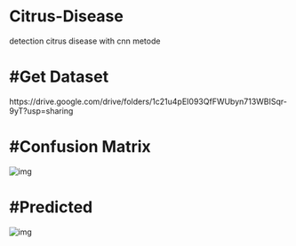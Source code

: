 # Citrus-Disease
detection citrus disease with cnn metode

<h1>#Get Dataset</h1>
https://drive.google.com/drive/folders/1c21u4pEI093QfFWUbyn713WBISqr-9yT?usp=sharing

<h1>#Confusion Matrix</h1>

![img](https://github.com/Mahendrawis/Citrus-Disease/assets/90669261/ed16352a-3d54-4ed9-afc8-e987197b1374)


<h1>#Predicted</h1>

![img](https://github.com/Mahendrawis/Citrus-Disease/assets/90669261/813b0c80-4984-4e17-adb4-a953e49307e3)


